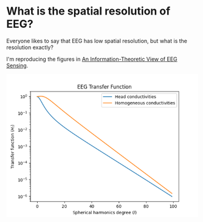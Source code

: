 # What is the spatial resolution of EEG?

Everyone likes to say that EEG has low spatial resolution, but what is the resolution exactly?

I'm reproducing the figures in [An Information-Theoretic View of EEG Sensing](https://ieeexplore.ieee.org/document/7782724).

![Figure 5](./Fig_5_EEG_Transfer_Function.png)
